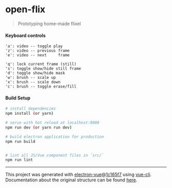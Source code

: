 # open-flix

> Prototyping home-made flixel

#### Keyboard controls

```
'a': video -- toggle play
'z': video -- previous frame
'e': video -- next     frame

'q': lock current frame (still)
's': toggle show/hide still frame
'd': toggle show/hide mask
'w': brush -- scale up
'x': brush -- scale down
'c': brush -- toggle erase/fill
```

#### Build Setup

``` bash
# install dependencies
npm install (or yarn)

# serve with hot reload at localhost:9080
npm run dev (or yarn run dev)

# build electron application for production
npm run build


# lint all JS/Vue component files in `src/`
npm run lint

```

---

This project was generated with [electron-vue](https://github.com/SimulatedGREG/electron-vue)@[1c165f7](https://github.com/SimulatedGREG/electron-vue/tree/1c165f7c5e56edaf48be0fbb70838a1af26bb015) using [vue-cli](https://github.com/vuejs/vue-cli). Documentation about the original structure can be found [here](https://simulatedgreg.gitbooks.io/electron-vue/content/index.html).
